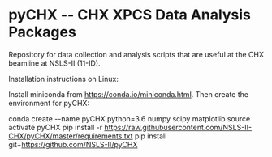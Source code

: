 pyCHX -- CHX XPCS Data Analysis Packages
========

Repository for data collection and analysis scripts that are useful at the
CHX beamline at NSLS-II (11-ID).

Installation instructions on Linux:

Install miniconda from https://conda.io/miniconda.html. Then create the environment for pyCHX:

conda create --name pyCHX python=3.6 numpy scipy matplotlib
source activate pyCHX
pip install -r https://raw.githubusercontent.com/NSLS-II-CHX/pyCHX/master/requirements.txt
pip install git+https://github.com/NSLS-II/pyCHX

